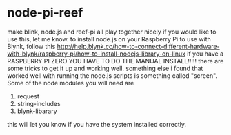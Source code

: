 # node-pi-reef
make blink, node.js and reef-pi all play together nicely
if you would like to use this, let me know.  to install node.js on your Raspberry Pi to use with Blynk, follow this
http://help.blynk.cc/how-to-connect-different-hardware-with-blynk/raspberry-pi/how-to-install-nodejs-library-on-linux 
if you have a RASPBERRY PI ZERO YOU HAVE TO DO THE MANUAL INSTALL!!!!!
there are some tricks to get it up and working well.
something else i found that worked well with running the node.js scripts is something called "screen".
Some of the node modules you will need are 
1. request
2. string-includes
3. blynk-libarary

this will let you know if you have the system installed correctly.
